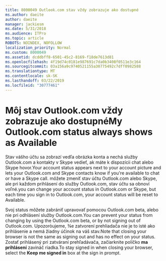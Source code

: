 ```yaml
---
title: 8000049 Outlook.com stav vždy zobrazuje ako dostupné
ms.author: daeite
author: daeite
manager: jackiesm
ms.date: 5/31/2018
ms.audience: ITPro
ms.topic: article
ROBOTS: NOINDEX, NOFOLLOW
localization_priority: Normal
ms.custom: 8000049
ms.assetid: dcddbff8-6501-45c2-8169-f18de7613d81
ms.openlocfilehash: 4f19d74c0181e987691c7da0b3408f0511e3c164
ms.sourcegitcommit: 03a156a9c9740521155a30775492c7dff0982588
ms.translationtype: MT
ms.contentlocale: sk-SK
ms.lasthandoff: 03/22/2019
ms.locfileid: "30777461"
---
```

# <a name="my-outlookcom-status-always-shows-as-available"></a><span data-ttu-id="28948-102">Môj stav Outlook.com vždy zobrazuje ako dostupné</span><span class="sxs-lookup"><span data-stu-id="28948-102">My Outlook.com status always shows as Available</span></span>

<span data-ttu-id="28948-103">Stav vášho účtu sa zobrazí vedľa obrázka konta a nechá služby Outlook.com a kontakty v Skype vedieť, ak máte k dispozícii chat alebo Skype hovor.</span><span class="sxs-lookup"><span data-stu-id="28948-103">Your account status appears next to your account picture and lets your Outlook.com and Skype contacts know if you're available to chat or have a Skype call.</span></span> <span data-ttu-id="28948-104">môžete zmeniť stav účtu Outlook.com alebo Skype, ale pri každom prihlásení do služby Outlook.com, stav účtu sa obnoví voľné.</span><span class="sxs-lookup"><span data-stu-id="28948-104">you can change your account status in Outlook.com or Skype, but each time you sign in to Outlook.com, your account status will be reset to Available.</span></span>
  
<span data-ttu-id="28948-105">Svoj status môžete zabrániť upravovať pomocou Outlook.com beta, alebo nie pri odhlásení služby Outlook.com.</span><span class="sxs-lookup"><span data-stu-id="28948-105">You can prevent your status from changing by using the Outlook.com beta, or by not signing out of Outlook.com.</span></span> <span data-ttu-id="28948-106">Upozoròujeme, ¾e zatvorení prehliadača nie je to isté ako prihlásenie a nemá žiadny účinok na váš stav.</span><span class="sxs-lookup"><span data-stu-id="28948-106">Note that closing your browser is not the same as signing out and has no effect on your status.</span></span> <span data-ttu-id="28948-107">Zostať prihlásený pri zatváraní prehľadávača, začiarknite políčko **ma prihlásení** zavináč riadka.</span><span class="sxs-lookup"><span data-stu-id="28948-107">To stay signed in when closing your browser, select the **Keep me signed in** box at the sign in prompt.</span></span> 
  

